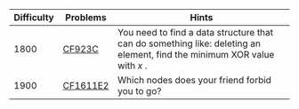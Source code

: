 | Difficulty | Problems | Hints |
| -------- | -------- | -------- |
| 1800 | [CF923C](https://codeforces.com/problemset/problem/923/C) | You need to find a data structure that can do something like: deleting an element, find the minimum XOR value with $x$ . |
| 1900 | [CF1611E2](https://codeforces.com/problemset/problem/1611/E2) | Which nodes does your friend forbid you to go? |